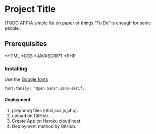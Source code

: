 # Project Title

(TODO APP)A simple list on paper of things “To Do” is enough for some people.

## Prerequisites

*HTML
*CSS
*JAVASCRIPT
*PHP

### Installing

Use the [Google fonts](https://fonts.google.com)


```
font-family: "Open Sans",sans-serif;
```

#### Deployment

1. preparing files (html,css,js,php).
2. upload on GitHub.
3. Create App on Heroku cloud host.
4. Deployment method by GitHub.

